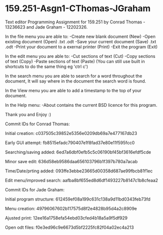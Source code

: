 # 159.251-Asgn1-CThomas-JGraham
Text editor Programming Assignment for 159.251
by Conrad Thomas - 13236623 and Jade Graham - 12202326.

In the file menu you are able to:
-Create new blank document (New)
-Open existing document (Open) .txt .odt
-Save your current document (Save) .txt .odt
-Print your document to a exernal printer (Print)
-Exit the program (Exit)

In the edit menu you are able to:
-Cut sections of text (Cut)
-Copy sections of text (Copy)
-Paste sections of text (Paste)
(You can still use built in shortcuts to do the same thing eg 'ctrl c')

In the search menu you are able to search for a word throughout the document,
It will say where in the document the search word is found.

In the View menu you are able to add a timestamp to the top of your document.

In the Help menu:
-About contains the current BSD licence for this program.

Thank you and Enjoy :)

Commit IDs for Conrad Thomas:

Initial creation: c037505c39852e5356e0209db69a7e477167db23

Early GUI attempt: fb8515efadc790407e1f8fad37e80e11f595fcc0

Searching/saving added: 6ed7a6dbf0efb5c5c06190bf45bf3616efdf5cde

Minor save edit: 636d58eb9586daa656103796b1f397b780a7acab

Time/Date/prting added: 093ffe3ebbe23665d00358d687ae99fbcb81f1ec

Edit menu/improved search: aafba8bf655ed8d6df1493227b8147c1b8cfeaa2

Commit IDs for Jade Graham:

Initial program structure: 612459ef08a199c631c138a9d11bd0343feb73fd

Menu creation: 49796067602b117575d8f2e4828b95d4a2c8909e

Ajusted print: 12ee16a1758efa54ebd03cfed4b18a5a9f5df929

Open odt files: f0e3ed96c9e6673d5bf2225fc82f04a02ec4a213







